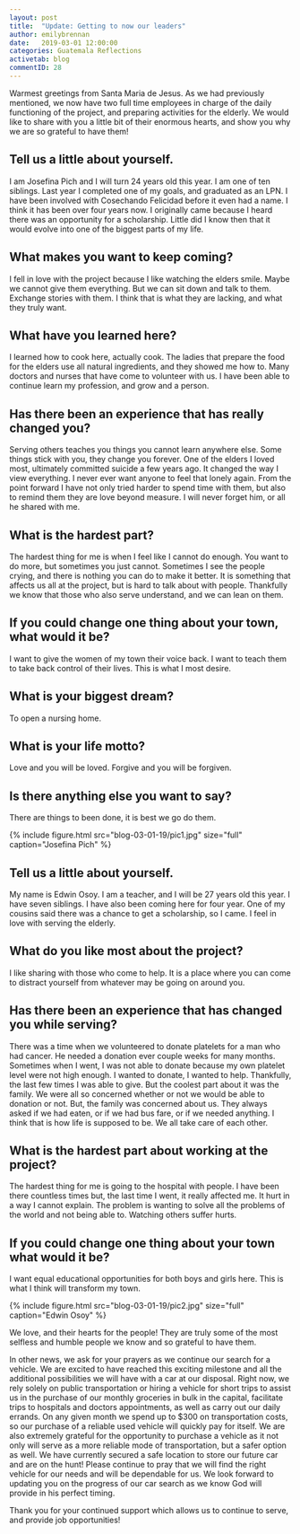 ```yaml
---
layout: post
title:  "Update: Getting to now our leaders"
author: emilybrennan
date:   2019-03-01 12:00:00
categories: Guatemala Reflections
activetab: blog
commentID: 28
---
```


Warmest greetings from Santa Maria de Jesus. As we had previously mentioned, we now have two full time employees in charge of the daily functioning of the project, and preparing activities for the elderly. We would like to share with you a little bit of their enormous hearts, and show you why we are so grateful to have them!

## Tell us a little about yourself.

I am Josefina Pich and I will turn 24 years old this year. I am one of ten siblings. Last year I completed one of my goals, and graduated as an LPN. I have been involved with Cosechando Felicidad before it even had a name. I think it has been over four years now. I originally came because I heard there was an opportunity for a scholarship. Little did I know then that it would evolve into one of the biggest parts of my life.

## What makes you want to keep coming? 

I fell in love with the project because I like watching the elders smile. Maybe we cannot give them everything. But we can sit down and talk to them. Exchange stories with them. I think that is what they are lacking, and what they truly want. 

## What have you learned here?

I learned how to cook here, actually cook. The ladies that prepare the food for the elders use all natural ingredients, and they showed me how to. Many doctors and nurses that have come to volunteer with us. I have been able to continue learn my profession, and grow and a person.

## Has there been an experience that has really changed you?

Serving others teaches you things you cannot learn anywhere else. Some things stick with you, they change you forever. One of the elders I loved most, ultimately committed suicide a few years ago. It changed the way I view everything. I never ever want anyone to feel that lonely again. From the point forward I have not only tried harder to spend time with them, but also to remind them they are love beyond measure.  I will never forget him, or all he shared with me. 
## What is the hardest part?
The hardest thing for me is when I feel like I cannot do enough. You want to do more, but sometimes you just cannot. Sometimes I see the people crying, and there is nothing you can do to make it better. It is something that affects us all at the project, but is hard to talk about with people. Thankfully we know that those who also serve understand, and we can lean on them. 

## If you could change one thing about your town, what would it be?

I want to give the women of my town their voice back. I want to teach them to take back control of their lives. This is what I most desire.
## What is your biggest dream?

To open a nursing home.

## What is your life motto?

Love and you will be loved. Forgive and you will be forgiven.

## Is there anything else you want to say? 

There are things to been done, it is best we go do them. 

{% include figure.html src="blog-03-01-19/pic1.jpg" size="full" caption="Josefina Pich" %}

## Tell us a little about yourself.

My name is Edwin Osoy. I am a teacher, and I will be 27 years old this year. I have seven siblings. I have also been coming here for four year. One of my cousins said there was a chance to get a scholarship, so I came. I feel in love with serving the elderly.

## What do you like most about the project? 

I like sharing with those who come to help. It is a place where you can come to distract yourself from whatever may be going on around you.

## Has there been an experience that has changed you while serving?

There was a time when we volunteered to donate platelets for a man who had cancer. He needed a donation ever couple weeks for many months.  Sometimes when I went, I was not able to donate because my own platelet level were not high enough. I wanted to donate, I wanted to help. Thankfully, the last few times I was able to give. But the coolest part about it was the family. We were all so concerned whether or not we would be able to donation or not. But, the family was concerned about us. They always asked if we had eaten, or if we had bus fare, or if we needed anything. I think that is how life is supposed to be. We all take care of each other.

## What is the hardest part about working at the project?

The hardest thing for me is going to the hospital with people. I have been there countless times but, the last time I went, it really affected me. It hurt in a way I cannot explain. The problem is wanting to solve all the problems of the world and not being able to. Watching others suffer hurts. 

## If you could change one thing about your town what would it be?

I want equal educational opportunities for both boys and girls here. This is what I think will transform my town.

{% include figure.html src="blog-03-01-19/pic2.jpg" size="full" caption="Edwin Osoy" %}

We love, and their hearts for the people! They are truly some of the most selfless and humble people we know and so grateful to have them. 

In other news, we ask for your prayers as we continue our search for a vehicle. We are excited to have reached this exciting milestone and all the additional possibilities we will have with a car at our disposal. Right now, we rely solely on public transportation or hiring a vehicle for short trips to assist us in the purchase of our monthly groceries in bulk in the capital, facilitate trips to hospitals and doctors appointments, as well as carry out our daily errands. On any given month we spend up to $300 on transportation costs, so our purchase of a reliable used vehicle will quickly pay for itself. We are also extremely grateful for the opportunity to purchase a vehicle as it not only will serve as a more reliable mode of transportation, but a safer option as well. We have currently secured a safe location to store our future car and are on the hunt! Please continue to pray that we will find the right vehicle for our needs and will be dependable for us. We look forward to updating you on the progress of our car search as we know God will provide in his perfect timing. 

Thank you for your continued support which allows us to continue to serve, and provide job opportunities! 

